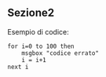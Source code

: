## Sezione2

Esempio di codice:
```
for i=0 to 100 then
    msgbox "codice errato"
    i = i+1
next i
```
